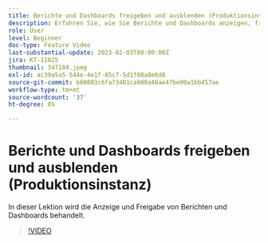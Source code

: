 ```yaml
---
title: Berichte und Dashboards freigeben und ausblenden (Produktionsinstanz)
description: Erfahren Sie, wie Sie Berichte und Dashboards anzeigen, freigeben und ausblenden.
role: User
level: Beginner
doc-type: Feature Video
last-substantial-update: 2023-02-03T00:00:00Z
jira: KT-11825
thumbnail: 347184.jpeg
exl-id: ac39a5a5-544e-4e1f-85c7-5d1f08a8e6d8
source-git-commit: b60003c6fa73401ca980a46ae47be00a1bb457ae
workflow-type: tm+mt
source-wordcount: '37'
ht-degree: 0%

---
```


# Berichte und Dashboards freigeben und ausblenden (Produktionsinstanz)

In dieser Lektion wird die Anzeige und Freigabe von Berichten und Dashboards behandelt.

>[!VIDEO](https://video.tv.adobe.com/v/347184/?quality=12&learn=on)
